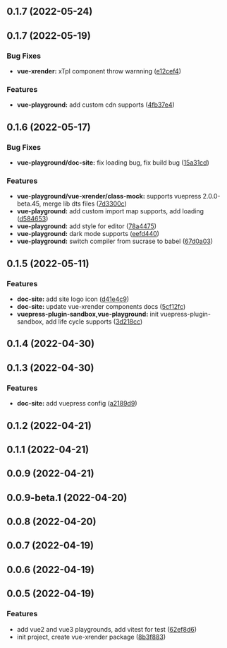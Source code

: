 ## 0.1.7 (2022-05-24)

## 0.1.7 (2022-05-19)

### Bug Fixes

- **vue-xrender:** xTpl component throw warnning ([e12cef4](https://github.com/2214962083/vue-superman/commit/e12cef403121301cf57fcbd74d21e08519af8e95))

### Features

- **vue-playground:** add custom cdn supports ([4fb37e4](https://github.com/2214962083/vue-superman/commit/4fb37e44ac53cdb3af253f46044c7f90426acb26))

## 0.1.6 (2022-05-17)

### Bug Fixes

- **vue-playground/doc-site:** fix loading bug, fix build bug ([15a31cd](https://github.com/2214962083/vue-superman/commit/15a31cd34bbbd970cc50915b223899b7b4956ffc))

### Features

- **vue-playground/vue-xrender/class-mock:** supports vuepress 2.0.0-beta.45, merge lib dts files ([7d3300c](https://github.com/2214962083/vue-superman/commit/7d3300ca6183ed6070d9bc762f1324cc13d1d820))
- **vue-playground:** add custom import map supports, add loading ([d584653](https://github.com/2214962083/vue-superman/commit/d5846536a3e562c0615f3c5180d6a715b0033f30))
- **vue-playground:** add style for editor ([78a4475](https://github.com/2214962083/vue-superman/commit/78a4475bea338fa743de3dffe49b454902e936ac))
- **vue-playground:** dark mode supports ([eefd440](https://github.com/2214962083/vue-superman/commit/eefd440f4a105a019ad8d8f529d1ccbe2668e8cd))
- **vue-playground:** switch compiler from sucrase to babel ([67d0a03](https://github.com/2214962083/vue-superman/commit/67d0a033af81029d4b6514b4c4cc5201b9073a5b))

## 0.1.5 (2022-05-11)

### Features

- **doc-site:** add site logo icon ([d41e4c9](https://github.com/2214962083/vue-superman/commit/d41e4c9ad4806b580d6199e671ff6d1031a7c6b8))
- **doc-site:** update vue-xrender components docs ([5cf12fc](https://github.com/2214962083/vue-superman/commit/5cf12fcb3bd2dd84a3e1d85047ad55ca9065583e))
- **vuepress-plugin-sandbox,vue-playground:** init vuepress-plugin-sandbox, add life cycle supports ([3d218cc](https://github.com/2214962083/vue-superman/commit/3d218ccb4de17ec4d2870692bb200f4742667b85))

## 0.1.4 (2022-04-30)

## 0.1.3 (2022-04-30)

### Features

- **doc-site:** add vuepress config ([a2189d9](https://github.com/2214962083/vue-superman/commit/a2189d9a5f802abed444515d4da54546be4a1bf5))

## 0.1.2 (2022-04-21)

## 0.1.1 (2022-04-21)

## 0.0.9 (2022-04-21)

## 0.0.9-beta.1 (2022-04-20)

## 0.0.8 (2022-04-20)

## 0.0.7 (2022-04-19)

## 0.0.6 (2022-04-19)

## 0.0.5 (2022-04-19)

### Features

- add vue2 and vue3 playgrounds, add vitest for test ([62ef8d6](https://github.com/2214962083/vue-superman/commit/62ef8d6ab55520b2e39d00837613fa3d6c772e0c))
- init project, create vue-xrender package ([8b3f883](https://github.com/2214962083/vue-superman/commit/8b3f883ddb4f6dba3bc3889f39b867735c7e2b69))
